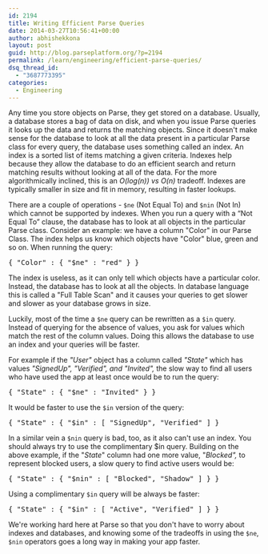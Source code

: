 ```yaml
---
id: 2194
title: Writing Efficient Parse Queries
date: 2014-03-27T10:56:41+00:00
author: abhishekkona
layout: post
guid: http://blog.parseplatform.org/?p=2194
permalink: /learn/engineering/efficient-parse-queries/
dsq_thread_id:
  - "3687773395"
categories:
  - Engineering
---
```

Any time you store objects on Parse, they get stored on a database. Usually, a database stores a bag of data on disk, and when you issue Parse queries it looks up the data and returns the matching objects. Since it doesn't make sense for the database to look at all the data present in a particular Parse class for every query, the database uses something called an index. An index is a sorted list of items matching a given criteria. Indexes help because they allow the database to do an efficient search and return matching results without looking at all of the data. For the more algorithmically inclined, this is an _O(log(n)) vs O(n)_ tradeoff. Indexes are typically smaller in size and fit in memory, resulting in faster lookups.

There are a couple of operations - `$ne` (Not Equal To) and `$nin` (Not In) which cannot be supported by indexes. When you run a query with a “Not Equal To” clause, the database has to look at all objects in the particular Parse class. Consider an example: we have a column "Color" in our Parse Class. The index helps us know which objects have "Color" blue, green and so on. When running the query:

<pre class="brush: python; gutter: false">{ "Color" : { "$ne" : "red" } }</pre>

The index is useless, as it can only tell which objects have a particular color. Instead, the database has to look at all the objects. In database language this is called a "Full Table Scan" and it causes your queries to get slower and slower as your database grows in size.

Luckily, most of the time a `$ne` query can be rewritten as a `$in` query. Instead of querying for the absence of values, you ask for values which match the rest of the column values. Doing this allows the database to use an index and your queries will be faster.

For example if the _"User"_ object has a column called _"State"_ which has values _"SignedUp", "Verified", and "Invited",_ the slow way to find all users who have used the app at least once would be to run the query:

<pre class="brush: python; gutter: false">{ "State" : { "$ne" : "Invited" } }</pre>

It would be faster to use the `$in` version of the query:

<pre class="brush: python; gutter: false">{ "State" : { "$in" : [ "SignedUp", "Verified" ] }</pre>

In a similar vein a `$nin` query is bad, too, as it also can't use an index. You should always try to use the complimentary $in query. Building on the above example, if the "_State_" column had one more value, "_Blocked",_ to represent blocked users, a slow query to find active users would be:

<pre class="brush: python; gutter: false">{ "State" : { "$nin" : [ "Blocked", "Shadow" ] } }</pre>

Using a complimentary `$in` query will be always be faster:

<pre class="brush: python; gutter: false">{ "State" : { "$in" : [ "Active", "Verified" ] } }</pre>

We're working hard here at Parse so that you don't have to worry about indexes and databases, and knowing some of the tradeoffs in using the `$ne`, `$nin` operators goes a long way in making your app faster.
